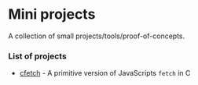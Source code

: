 # Mini projects

A collection of small projects/tools/proof-of-concepts.

### List of projects

- [cfetch](./cfetch/) - A primitive version of JavaScripts `fetch` in C
